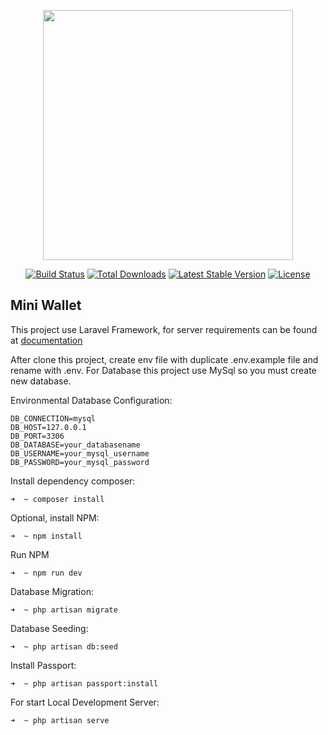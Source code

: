 <p align="center"><img src="https://res.cloudinary.com/dtfbvvkyp/image/upload/v1566331377/laravel-logolockup-cmyk-red.svg" width="400"></p>

<p align="center">
<a href="https://travis-ci.org/laravel/framework"><img src="https://travis-ci.org/laravel/framework.svg" alt="Build Status"></a>
<a href="https://packagist.org/packages/laravel/framework"><img src="https://poser.pugx.org/laravel/framework/d/total.svg" alt="Total Downloads"></a>
<a href="https://packagist.org/packages/laravel/framework"><img src="https://poser.pugx.org/laravel/framework/v/stable.svg" alt="Latest Stable Version"></a>
<a href="https://packagist.org/packages/laravel/framework"><img src="https://poser.pugx.org/laravel/framework/license.svg" alt="License"></a>
</p>

## Mini Wallet

This project use Laravel Framework, for server requirements can be found at [documentation](https://laravel.com/docs)

After clone this project, create env file with duplicate .env.example file and rename with .env. For Database this project use MySql so you must create new database.

Environmental Database Configuration:

    DB_CONNECTION=mysql
    DB_HOST=127.0.0.1
    DB_PORT=3306
    DB_DATABASE=your_databasename
    DB_USERNAME=your_mysql_username
    DB_PASSWORD=your_mysql_password


Install dependency composer:

    ➜  ~ composer install
    
Optional, install NPM:

    ➜  ~ npm install

Run NPM 

    ➜  ~ npm run dev

Database Migration:

    ➜  ~ php artisan migrate
    
Database Seeding:

    ➜  ~ php artisan db:seed
    
Install Passport:

    ➜  ~ php artisan passport:install

For start Local Development Server: 

    ➜  ~ php artisan serve

